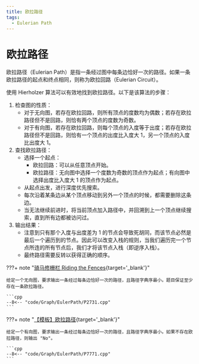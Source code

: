 ```yaml
---
title: 欧拉路径
tags:
  - Eulerian Path
---
```


# 欧拉路径

欧拉路径（$\text{Eulerian Path}$）是指一条经过图中每条边恰好一次的路径。如果一条欧拉路径的起点和终点相同，则称为欧拉回路（$\text{Eulerian Circuit}$）。

使用 $\text{Hierholzer}$ 算法可以有效地找到欧拉路径。以下是该算法的步骤：

1. 检查图的性质：
      - 对于无向图，若存在欧拉回路，则所有顶点的度数均为偶数；若存在欧拉路径但不是回路，则恰有两个顶点的度数为奇数。
      - 对于有向图，若存在欧拉回路，则每个顶点的入度等于出度；若存在欧拉路径但不是回路，则恰有一个顶点的出度比入度大 $1$，另一个顶点的入度比出度大 $1$。
2. 查找欧拉路径：
      - 选择一个起点：
          - 欧拉回路：可以从任意顶点开始。
          - 欧拉路径：无向图中选择一个度数为奇数的顶点作为起点；有向图中选择出度比入度大 $1$ 的顶点作为起点。
      - 从起点出发，进行深度优先搜索。
      - 每次沿着某条边从某个顶点移动到另外一个顶点的时候，都需要删除这条边。
      - 当无法继续前进时，将当前顶点加入路径中，并回溯到上一个顶点继续搜索，直到所有边都被访问过。
3. 输出结果：
      - 注意到只有那个入度与出度差为 $1$ 的节点会导致死胡同，而该节点必然是最后一个遍历到的节点。因此可以改变入栈的规则，当我们遍历完一个节点所连的所有节点后，我们才将该节点入栈（即逆序入栈）。
      - 最终路径需要反转以获得正确的顺序。

???+ note "[骑马修栅栏 Riding the Fences](https://www.luogu.com.cn/problem/P2731){target='_blank'}"

    给定一个无向图，要求输出一条经过每条边恰好一次的路径，且路径字典序最小。题目保证至少存在一条欧拉路径。

    ```cpp
    --8<-- "code/Graph/EulerPath/P2731.cpp"
    ```

???+ note "[【模板】欧拉路径](https://www.luogu.com.cn/problem/P7771){target='_blank'}"

    给定一个有向图，要求输出一条经过每条边恰好一次的路径，且路径字典序最小。如果不存在欧拉路径，则输出 "No"。

    ```cpp
    --8<-- "code/Graph/EulerPath/P7771.cpp"
    ```
